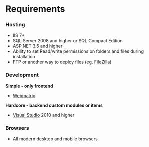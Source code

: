 # Requirements

### Hosting
* IIS 7+
* SQL Server 2008 and higher or SQL Compact Edition
* ASP.NET 3.5 and higher
* Ability to set Read/write permissions on folders and files during installation
* FTP or another way to deploy files (eg. [FileZilla](https://filezilla-project.org/))
 
### Development
**Simple - only frontend**
* [Webmatrix](http://www.microsoft.com/web/webmatrix/)

**Hardcore - backend custom modules or items**
* [Visual Studio](https://www.visualstudio.com/) 2010 and higher

### Browsers
* All modern desktop and mobile browsers 

